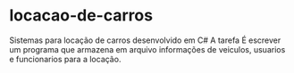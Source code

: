 # locacao-de-carros
Sistemas para locação de carros desenvolvido em C#
A tarefa É escrever um programa que armazena em arquivo informações de veiculos, usuarios e funcionarios para a locação.
